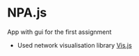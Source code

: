 # NPA.js

App with gui for the first assignment

* Used network visualisation library [Vis.js](<http://visjs.org/>)

